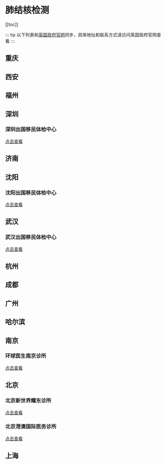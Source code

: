 # 肺结核检测

[[toc]]

::: tip
以下列表和[英国政府官网](https://www.gov.uk/government/publications/tuberculosis-test-for-a-uk-visa-clinics-in-china/approved-tuberculosis-testing-clinics-in-china)同步，具体地址和联系方式请访问英国政府官网查看
:::

## 重庆

## 西安

## 福州

## 深圳

### 深圳出国移民体检中心

[点击查看](./Shenzhen/Shenzhen-IME-Centre/)

## 济南

## 沈阳

### 沈阳出国移民体检中心

[点击查看](./Shenyang/Shenyang-IME-Centre/)

## 武汉

### 武汉出国移民体检中心

[点击查看](./Wuhan/IME-Centre-Wuhan/)

## 杭州

## 成都

## 广州

## 哈尔滨

## 南京

### 环球医生南京诊所

[点击查看](./Nanjing/Global-Doctor-Nanjing-Clinic/)

## 北京

### 北京新世界耀东诊所

[点击查看](./Beijing/Beijing-New-World-Eaton-Medical-Center/)

### 北京港澳国际医务诊所

[点击查看](./Beijing/Hong-Kong-International-Medical-Clinic/)

## 上海